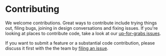 # Contributing

We welcome contributions. Great ways to contribute include trying things out, filing bugs, joining in design conversations and fixing issues. If you're looking at places to contribute code, take a look at our [up-for-grabs issues](https://github.com/dotnet/roslyn-sdk/issues?q=is%3Aopen+is%3Aissue+label%3A%22Up+for+Grabs%22).

If you want to submit a feature or a substantial code contribution, please discuss it first with the the team by [filing an issue](https://github.com/dotnet/roslyn-sdk/issues/new).